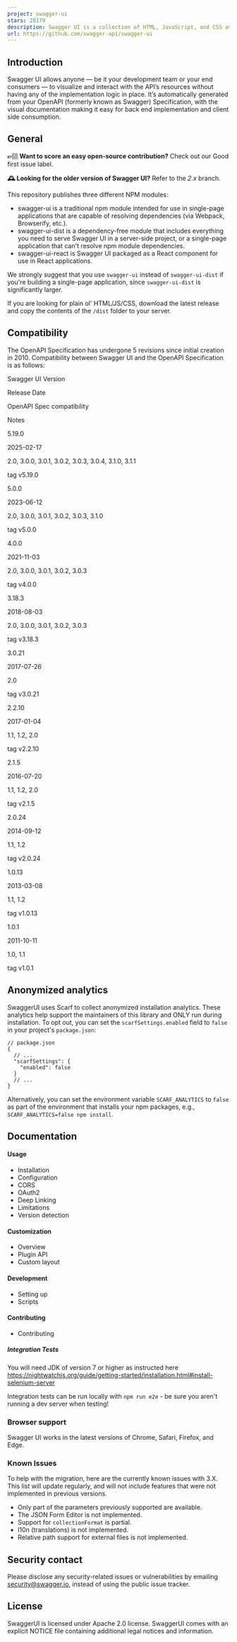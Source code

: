 ```yaml
---
project: swagger-ui
stars: 28179
description: Swagger UI is a collection of HTML, JavaScript, and CSS assets that dynamically generate beautiful documentation from a Swagger-compliant API.
url: https://github.com/swagger-api/swagger-ui
---
```


Introduction
------------

Swagger UI allows anyone — be it your development team or your end consumers — to visualize and interact with the API’s resources without having any of the implementation logic in place. It’s automatically generated from your OpenAPI (formerly known as Swagger) Specification, with the visual documentation making it easy for back end implementation and client side consumption.

General
-------

**👉🏼 Want to score an easy open-source contribution?** Check out our Good first issue label.

**🕰️ Looking for the older version of Swagger UI?** Refer to the _2.x_ branch.

This repository publishes three different NPM modules:

-   swagger-ui is a traditional npm module intended for use in single-page applications that are capable of resolving dependencies (via Webpack, Browserify, etc.).
-   swagger-ui-dist is a dependency-free module that includes everything you need to serve Swagger UI in a server-side project, or a single-page application that can't resolve npm module dependencies.
-   swagger-ui-react is Swagger UI packaged as a React component for use in React applications.

We strongly suggest that you use `swagger-ui` instead of `swagger-ui-dist` if you're building a single-page application, since `swagger-ui-dist` is significantly larger.

If you are looking for plain ol' HTML/JS/CSS, download the latest release and copy the contents of the `/dist` folder to your server.

Compatibility
-------------

The OpenAPI Specification has undergone 5 revisions since initial creation in 2010. Compatibility between Swagger UI and the OpenAPI Specification is as follows:

Swagger UI Version

Release Date

OpenAPI Spec compatibility

Notes

5.19.0

2025-02-17

2.0, 3.0.0, 3.0.1, 3.0.2, 3.0.3, 3.0.4, 3.1.0, 3.1.1

tag v5.19.0

5.0.0

2023-06-12

2.0, 3.0.0, 3.0.1, 3.0.2, 3.0.3, 3.1.0

tag v5.0.0

4.0.0

2021-11-03

2.0, 3.0.0, 3.0.1, 3.0.2, 3.0.3

tag v4.0.0

3.18.3

2018-08-03

2.0, 3.0.0, 3.0.1, 3.0.2, 3.0.3

tag v3.18.3

3.0.21

2017-07-26

2.0

tag v3.0.21

2.2.10

2017-01-04

1.1, 1.2, 2.0

tag v2.2.10

2.1.5

2016-07-20

1.1, 1.2, 2.0

tag v2.1.5

2.0.24

2014-09-12

1.1, 1.2

tag v2.0.24

1.0.13

2013-03-08

1.1, 1.2

tag v1.0.13

1.0.1

2011-10-11

1.0, 1.1

tag v1.0.1

Anonymized analytics
--------------------

SwaggerUI uses Scarf to collect anonymized installation analytics. These analytics help support the maintainers of this library and ONLY run during installation. To opt out, you can set the `scarfSettings.enabled` field to `false` in your project's `package.json`:

```
// package.json
{
  // ...
  "scarfSettings": {
    "enabled": false
  }
  // ...
}
```

Alternatively, you can set the environment variable `SCARF_ANALYTICS` to `false` as part of the environment that installs your npm packages, e.g., `SCARF_ANALYTICS=false npm install`.

Documentation
-------------

#### Usage

-   Installation
-   Configuration
-   CORS
-   OAuth2
-   Deep Linking
-   Limitations
-   Version detection

#### Customization

-   Overview
-   Plugin API
-   Custom layout

#### Development

-   Setting up
-   Scripts

#### Contributing

-   Contributing

##### Integration Tests

You will need JDK of version 7 or higher as instructed here https://nightwatchjs.org/guide/getting-started/installation.html#install-selenium-server

Integration tests can be run locally with `npm run e2e` - be sure you aren't running a dev server when testing!

### Browser support

Swagger UI works in the latest versions of Chrome, Safari, Firefox, and Edge.

### Known Issues

To help with the migration, here are the currently known issues with 3.X. This list will update regularly, and will not include features that were not implemented in previous versions.

-   Only part of the parameters previously supported are available.
-   The JSON Form Editor is not implemented.
-   Support for `collectionFormat` is partial.
-   l10n (translations) is not implemented.
-   Relative path support for external files is not implemented.

Security contact
----------------

Please disclose any security-related issues or vulnerabilities by emailing security@swagger.io, instead of using the public issue tracker.

License
-------

SwaggerUI is licensed under Apache 2.0 license. SwaggerUI comes with an explicit NOTICE file containing additional legal notices and information.
